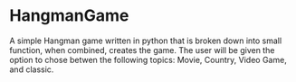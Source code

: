 # HangmanGame
A simple Hangman game written in python that is broken down into small function, when combined, creates the game. The user will be given the option to chose betwen the following topics: Movie, Country, Video Game, and classic.
